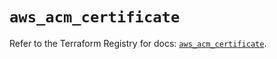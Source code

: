 # `aws_acm_certificate`

Refer to the Terraform Registry for docs: [`aws_acm_certificate`](https://registry.terraform.io/providers/hashicorp/aws/5.57.0/docs/resources/acm_certificate).
